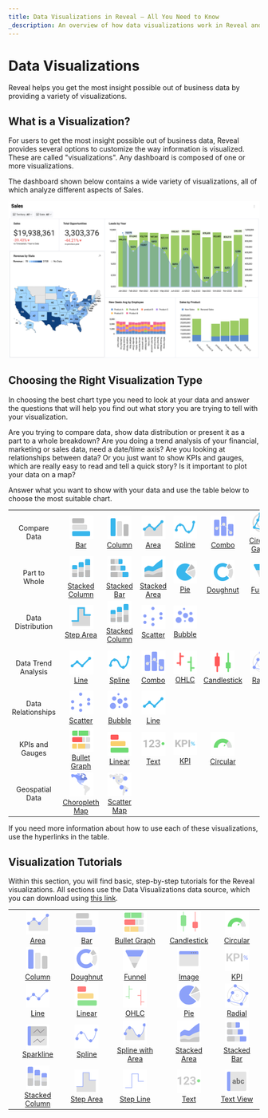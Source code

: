 ```yaml
---
title: Data Visualizations in Reveal – All You Need to Know  
_description: An overview of how data visualizations work in Reveal and how to customize them.
---
```


# Data Visualizations

Reveal helps you get the most insight possible out of business data by providing a variety of visualizations.

## What is a Visualization?

For users to get the most insight possible out of business data, Reveal provides several options to customize the way information is visualized. These are called "visualizations". Any dashboard is composed of one or more visualizations.

The dashboard shown below contains a wide variety of visualizations, all of which analyze different aspects of Sales.

![Reveal's log in screen](images/example-data-visualizations.png)

## Choosing the Right Visualization Type

In choosing the best chart type you need to look at your data and answer the questions that will help you find out what story you are trying to tell with your visualization.

Are you trying to compare data, show data distribution or present it as a part to a whole breakdown? Are you doing a trend analysis of your financial, marketing or sales data, need a date/time axis? Are you looking at relationships between data? Or you just want to show KPIs and gauges, which are really easy to read and tell a quick story? Is it important to plot your data on a map?

Answer what you want to show with your data and use the table below to choose the most suitable chart.

|                    |                                                                                                                                                                             |                                                                                                                                                                    |                                                                                             |                                                                                                   |                                                                                                            |                                                                                                            |                                                                                                                  |                                                        |                                                                             |                                                                             |
|:------------------:|:---------------------------------------------------------------------------------------------------------------------------------------------------------------------------:|:------------------------------------------------------------------------------------------------------------------------------------------------------------------:|:-------------------------------------------------------------------------------------------:|:-------------------------------------------------------------------------------------------------:|:----------------------------------------------------------------------------------------------------------:|:----------------------------------------------------------------------------------------------------------:|:----------------------------------------------------------------------------------------------------------------:|:------------------------------------------------------:|:---------------------------------------------------------------------------:|:---------------------------------------------------------------------------:|
| Compare Data   |                                          ![Bar Chart icon](images/bar-chart.png)<br/>[Bar](./chart-types/category-charts)                                           |                                 ![Column Chart icon](images/column-chart.png)<br/>[Column](./chart-types/category-charts)                                  | ![Area Chart icon](images/area-chart.png)<br/>[Area](./chart-types/category-charts) | ![Spline Chart icon](images/spline-chart.png)<br/>[Spline](./chart-types/category-charts) | ![Combo Chart icon](images/Combo-chart.png)<br/>[Combo](./chart-types/combo-charts) | ![Circular Gauge icon](images/circular-chart.png)<br/>[Circular Gauge](./chart-types/gauge-charts#circular-gauge) | ![Spline Area Chart icon](images/spline-area-chart.png)<br/>[Spline Area](./chart-types/category-charts) | ![OHLC Chart icon](images/ohlc-chart.png)<br/>[OHLC](./chart-types/financial-charts) | ![Candlestick Chart icon](images/candlestick-chart.png)<br/>[Candlestick](./chart-types/financial-charts) | ![Time Series Chart icon](images/time-series-chart.png)<br/>[Time Series](./chart-types/time-series-charts) |
| Part to Whole  |                          ![Stacked Column Chart icon](images/stacked-column-chart.png)<br/>[Stacked Column](./chart-types/category-charts)                          |                          ![Stacked Bar Chart icon](images/stacked-bar-chart.png)<br/>[Stacked Bar](./chart-types/category-charts)                          |       ![Stacked Area Chart icon](images/stacked-area-chart.png)<br/>[Stacked Area](./chart-types/category-charts)        |                        ![Pie Chart icon](images/pie-chart.png)<br/>[Pie](./chart-types/category-charts)                        |                     ![Doughnut Chart icon](images/doughnut-chart.png)<br/>[Doughnut](./chart-types/category-charts)                     |                        ![Funnel Chart icon](images/funnel-chart.png)<br/>[Funnel](./chart-types/category-charts)                        |                         ![Treemap Chart icon](images/treemap-chart.png)<br/>[Treemap](./chart-types/treemap-charts)                          |                                                        |                                                                             |                                                                             |
| Data Distribution |                                 ![Step Area Chart icon](images/step-area-chart.png)<br/>[Step Area](./chart-types/category-charts)                                  |                     ![Stacked Column Chart icon](images/stacked-column-chart.png)<br/>[Stacked Column](./chart-types/category-charts)                      |                 ![Scatter Chart icon](images/scatter-chart.png)<br/>[Scatter](./chart-types/scatter-bubble-charts)                 |                     ![Bubble Chart icon](images/bubble-chart.png)<br/>[Bubble](./chart-types/scatter-bubble-charts)                      |                                                                                                            |                                                                                                            |                                                                                                                  |                                                        |                                                                             |                                                                             |
| Data Trend Analysis |                                         ![Line Chart icon](images/line-chart.png)<br/>[Line](./chart-types/category-charts)                                         |                                 ![Spline Chart icon](images/spline-chart.png)<br/>[Spline](./chart-types/category-charts)                                  |                    ![Combo Chart icon](images/Combo-chart.png)<br/>[Combo](./chart-types/combo-charts)                    |                        ![OHLC Chart icon](images/ohlc-chart.png)<br/>[OHLC](./chart-types/financial-charts)                         |                  ![Candlestick Chart icon](images/candlestick-chart.png)<br/>[Candlestick](./chart-types/financial-charts)                   |                          ![Radial Chart icon](images/radial-chart.png)<br/>[Radial](./chart-types/radial-charts)                          |                     ![Time Series Chart icon](images/time-series-chart.png)<br/>[Time Series](./chart-types/time-series-charts)                      |                                                        |                                                                             |                                                                             |
| Data Relationships |                                 ![Scatter Chart icon](images/scatter-chart.png)<br/>[Scatter](./chart-types/scatter-bubble-charts)                                  |                              ![Bubble Chart icon](images/bubble-chart.png)<br/>[Bubble](./chart-types/scatter-bubble-charts)                               |                     ![Line Chart icon](images/line-chart.png)<br/>[Line](./chart-types/category-charts)                      |                                                                                                   |                                                                                                            |                                                                                                            |                                                                                                                  |                                                        |                                                                             |                                                                             |
| KPIs and Gauges |                        ![Bullet Graph Gauge icon](images/bullet-graph-gauge.png)<br/>[Bullet Graph](./chart-types/gauge-charts#bullet-graph)                        |                            ![Linear Gauge icon](images/linear-gauge.png)<br/>[Linear](./chart-types/gauge-charts#linear-gauge)                             |                     ![Text Chart icon](images/text-gauge.png)<br/>[Text](./chart-types/gauge-charts#text-gauge)                      |                             ![KPI Gauge icon](images/kpi.png)<br/>[KPI](./chart-types/kpi-gauge)                             |                       ![Circular Gauge icon](images/circular-gauge.png)<br/>[Circular](./chart-types/gauge-charts#circular-gauge)                       |                                                                                                            |                                                                                                                  |                                                        |                                                                             |                                                                             |
| Geospatial Data |                                ![Choropleth Map icon](images/choropleth-map.png)<br/>[Choropleth Map](./chart-types/choropleth-map)                                 |                                  ![Scatter Map icon](images/scatter-map.png)<br/>[Scatter Map](./chart-types/scatter-map)                                  |                                                                                             |                                                                                                   |                                                                                                            |                                                                                                            |                                                                                                                  |                                                        |                                                                             |                                                                             |



If you need more information about how to use each of these visualizations, use the hyperlinks in the table.

## Visualization Tutorials

Within this section, you will find basic, step-by-step tutorials for the Reveal visualizations. All sections use the Data Visualizations data source, which you can download using <a href="/data/Reveal_Visualization_Tutorials.xlsx" download>this link</a>.

| | | | | |
|:-:|:-:|:-:|:-:|:-:|
| ![Area Chart](images/area-chart-icon.png)<br/>[Area](tutorials-simple-charts) | ![Bar Chart](images/bar-chart-icon.png)<br/>[Bar](tutorials-simple-charts) | ![Bullet Graph Gauge](images/bullet-graph-icon.png)<br/>[Bullet Graph](tutorials-gauge#creating-a-bullet-graph) | ![Candlestick Chart](images/candlestick-chart-icon.png)<br/>[Candlestick](tutorials-candlestick) | ![Circular Gauge](images/circular-gauge-icon.png)<br/>[Circular](tutorials-gauge#creating-a-circular-gauge) |
| ![Column Chart](images/column-chart-icon.png)<br/>[Column](tutorials-simple-charts) | ![Doughnut Chart](images/doughnut-chart-icon.png)<br/>[Doughnut](tutorials-simple-charts) | ![Funnel Chart](images/funnel-chart-icon.png)<br/>[Funnel](tutorials-simple-charts) | ![Web View](images/image-view-icon.png)<br/>[Image](/docs/user/tutorials-image.md) | ![kpi](images/kpi-icon.png)<br/>[KPI](tutorials-kpi-gauge) |
| ![Line Chart](images/line-chart-icon.png)<br/>[Line](tutorials-simple-charts) | ![Linear Gauge](images/linear-gauge-icon.png)<br/>[Linear](tutorials-gauge#creating-a-linear-gauge) | ![OHLC Chart](images/ohlc-chart-icon.png)<br/>[OHLC](tutorials-ohlc) | ![Pie Chart](images/pie-chart-icon.png)<br/>[Pie](tutorials-simple-charts) | ![Circular Chart](images/radial-chart-icon.png)<br/>[Radial](tutorials-simple-charts) |
| ![Sparkline Chart](images/sparkline-chart-icon.png)<br/>[Sparkline](tutorials-sparkline-charts) | ![Spline Chart](images/spline-chart-icon.png)<br/>[Spline](tutorials-simple-charts) | ![Spline Area](images/spline-area-icon.png)<br/>[Spline with Area](tutorials-simple-charts) | ![Stacked Area Chart](images/stacked-area-chart-icon.png)<br/>[Stacked Area](tutorials-stacked-charts) | ![Stacked Bar Chart](images/stacked-bar-chart-icon.png)<br/>[Stacked Bar](tutorials-stacked-charts) |
| ![Stacked Column Chart](images/stacked-column-chart-icon.png)<br/>[Stacked Column](tutorials-stacked-charts) | ![Step Area Chart](images/step-area-chart-icon.png)<br/>[Step Area](tutorials-simple-charts) | ![Step Line Chart](images/step-line-chart-icon.png)<br/>[Step Line](tutorials-simple-charts) | ![Text Gauge](images/text-gauge-icon.png)<br/>[Text](tutorials-gauge#creating-a-text-gauge) | ![Text View](images/text-view-icon.png)<br/>[Text View](tutorials-text-view) |